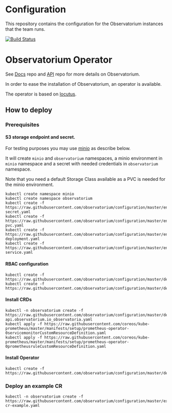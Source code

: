 # Configuration

This repository contains the configuration for the Observatorium instances that the team runs.

[![Build Status](https://circleci.com/gh/observatorium/configuration.svg?style=svg)](https://circleci.com/gh/observatorium/configuration)

# Observatorium Operator

See [Docs](https://github.com/observatorium/docs/) repo and [API](https://github.com/observatorium/observatorium/) repo for more details on Observatorium.

In order to ease the installation of Observatorium, an operator is available.

The operator is based on [locutus](https://github.com/brancz/locutus).



## How to deploy

### Prerequisites

#### S3 storage endpoint and secret.

For testing purposes you may use [minio](https://github.com/minio/minio) as describe below.

It will create `minio` and `observatorium` namespaces, a minio environment in `minio` namespace and a secret with needed credentials in `observatorium` namespace.

Note that you need a default Storage Class available as a PVC is needed for the minio environment.

```
kubectl create namespace minio
kubectl create namespace observatorium
kubectl create -f https://raw.githubusercontent.com/observatorium/configuration/master/environments/dev/manifests/minio-secret.yaml
kubectl create -f https://raw.githubusercontent.com/observatorium/configuration/master/environments/dev/manifests/minio-pvc.yaml
kubectl create -f https://raw.githubusercontent.com/observatorium/configuration/master/environments/dev/manifests/minio-deployment.yaml
kubectl create -f https://raw.githubusercontent.com/observatorium/configuration/master/environments/dev/manifests/minio-service.yaml
```

#### RBAC configuration

```
kubectl create -f https://raw.githubusercontent.com/observatorium/configuration/master/deploy/cluster_role.yaml
kubectl create -f https://raw.githubusercontent.com/observatorium/configuration/master/deploy/cluster_role_binding.yaml
```


#### Install CRDs
```
kubectl -n observatorium create -f https://raw.githubusercontent.com/observatorium/configuration/master/deploy/crds/obs-api.observatorium.io_observatoria.yaml
kubectl apply -f https://raw.githubusercontent.com/coreos/kube-prometheus/master/manifests/setup/prometheus-operator-0servicemonitorCustomResourceDefinition.yaml
kubectl apply -f https://raw.githubusercontent.com/coreos/kube-prometheus/master/manifests/setup/prometheus-operator-0prometheusruleCustomResourceDefinition.yaml
```

#### Install Operator
```
kubectl create -f https://raw.githubusercontent.com/observatorium/configuration/master/deploy/operator.yaml
```

### Deploy an example CR
```
kubectl -n observatorium create -f https://raw.githubusercontent.com/observatorium/configuration/master/example/obs-cr-example.yaml
```
